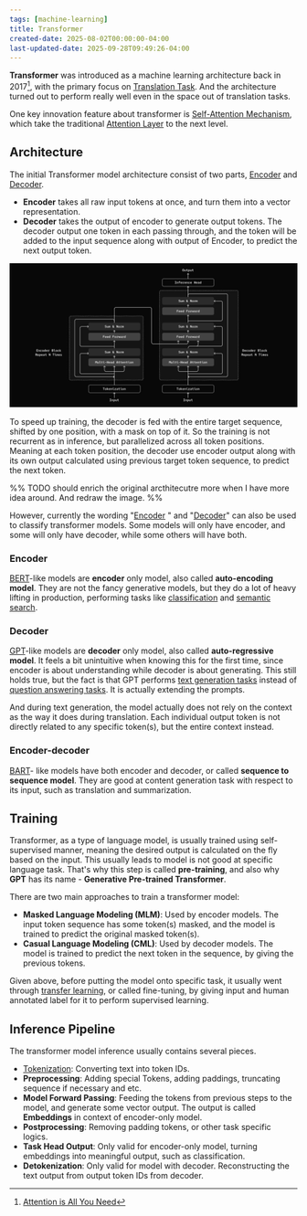 ```yaml
---
tags: [machine-learning]
title: Transformer
created-date: 2025-08-02T00:00:00-04:00
last-updated-date: 2025-09-28T09:49:26-04:00
---
```


**Transformer** was introduced as a machine learning architecture back in 2017[^1], with the primary focus on [Translation Task](note/by/developer/natural_language_processing.md#Language%20Tasks). And the architecture turned out to perform really well even in the space out of translation tasks.

One key innovation feature about transformer is [Self-Attention Mechanism](note/by/developer/drafts/self_attention_mechanism.md), which take the traditional [Attention Layer](note/by/developer/recurrent_neural_network.md#Attention%20Layer) to the next level.

## Architecture

The initial Transformer model architecture consist of two parts, [Encoder](#Encoder) and [Decoder](#Decoder).

- **Encoder** takes all raw input tokens at once, and turn them into a vector representation.
- **Decoder** takes the output of encoder to generate output tokens. The decoder output one token in each passing through, and the token will be added to the input sequence along with output of Encoder, to predict the next output token.

![Transformer](Media/TransformerArchitecture.svg)

To speed up training, the decoder is fed with the entire target sequence, shifted by one position, with a mask on top of it. So the training is not recurrent as in inference, but parallelized across all token positions. Meaning at each token position, the decoder use encoder output along with its own output calculated using previous target token sequence, to predict the next token.

%% TODO should enrich the original arcthitecutre more when I have more idea around. And redraw the image. %%

However, currently the wording "[Encoder](#Encoder) " and "[Decoder](#Decoder)" can also be used to classify transformer models. Some models will only have encoder, and some will only have decoder, while some others will have both.

### Encoder

[BERT](Note/by/developer/bert.md)-like models are **encoder** only model, also called **auto-encoding model**. They are not the fancy generative models, but they do a lot of heavy lifting in production, performing tasks like [classification](note/by/developer/natural_language_processing.md#Language%20Tasks) and [semantic search](note/by/developer/natural_language_processing.md#Language%20Tasks).

### Decoder

[GPT](note/by/developer/gpt.md)-like models are **decoder** only model, also called **auto-regressive model**. It feels a bit unintuitive when knowing this for the first time, since encoder is about understanding while decoder is about generating. This still holds true, but the fact is that GPT performs [text generation tasks](note/by/developer/natural_language_processing.md#Language%20Tasks) instead of [question answering tasks](note/by/developer/natural_language_processing.md#Language%20Tasks). It is actually extending the prompts.

And during text generation, the model actually does not rely on the context as the way it does during translation. Each individual output token is not directly related to any specific token(s), but the entire context instead.

### Encoder-decoder

[BART](note/by/developer/bart.md)- like models have both encoder and decoder, or called **sequence to sequence model**. They are good at content generation task with respect to its input, such as translation and summarization.

## Training

Transformer, as a type of language model, is usually trained using self-supervised manner, meaning the desired output is calculated on the fly based on the input. This usually leads to model is not good at specific language task. That's why this step is called **pre-training**, and also why **GPT** has its name - **Generative Pre-trained Transformer**.

There are two main approaches to train a transformer model:

- **Masked Language Modeling (MLM)**: Used by encoder models. The input token sequence has some token(s) masked, and the model is trained to predict the original masked token(s).
- **Casual Language Modeling (CML)**: Used by decoder models. The model is trained to predict the next token in the sequence, by giving the previous tokens.

Given above, before putting the model onto specific task, it usually went through [transfer learning](note/by/developer/transfer_learning.md), or called fine-tuning, by giving input and human annotated label for it to perform supervised learning.

## Inference Pipeline

The transformer model inference usually contains several pieces.

- [Tokenization](note/by/developer/tokenization.md): Converting text into token IDs.
- **Preprocessing**: Adding special Tokens, adding paddings, truncating sequence if necessary and etc.
- **Model Forward Passing**: Feeding the tokens from previous steps to the model, and generate some vector output. The output is called **Embeddings** in context of encoder-only model.
- **Postprocessing**: Removing padding tokens, or other task specific logics.
- **Task Head Output**: Only valid for encoder-only model, turning embeddings into meaningful output, such as classification.
- **Detokenization**: Only valid for model with decoder. Reconstructing the text output from output token IDs from decoder.

[^1]: [Attention is All You Need](https://arxiv.org/abs/1706.03762)
